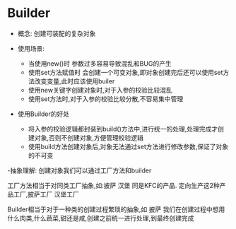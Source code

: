# Builder
- 概念: 创建可装配的复杂对象
- 使用场景: 
  - 当使用new()时 参数过多容易导致混乱和BUG的产生
  - 使用set方法赋值时 会创建一个可变对象,即对象创建完后还可以使用set方法改变变量,此时应该使用builer
  - 使用new关键字创建对象时,对于入参的校验比较混乱
  - 使用set方法时,对于入参的校验比较分散,不容易集中管理
    
- 使用Builder的好处
  - 将入参的校验逻辑都封装到build()方法中,进行统一的处理,处理完成才创建对象,否则不创建对象,方便管理校验逻辑
  - 使用build方法创建对象后,对象无法通过set方法进行修改参数,保证了对象的不可变
    


-抽象理解:
创建对象我们可以通过工厂方法和builder

工厂方法相当于对同类工厂抽象,如:披萨 汉堡 同是KFC的产品. 定向生产这2种产品工厂,披萨工厂 汉堡工厂

Builder相当于对于一种类的创建过程繁琐的抽象,如 披萨 我们在创建过程中想用什么肉类,什么蔬菜,甜还是咸,创建之前统一进行处理,到最终创建完成